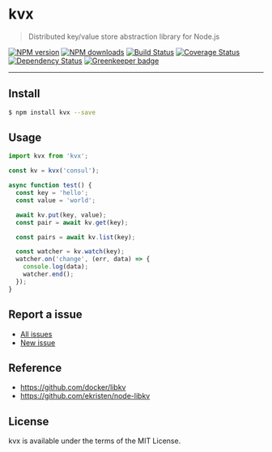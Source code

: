 kvx
===========

> Distributed key/value store abstraction library for Node.js

[![NPM version](https://img.shields.io/npm/v/kvx.svg)](https://www.npmjs.com/package/kvx)
[![NPM downloads](https://img.shields.io/npm/dm/kvx.svg)](https://www.npmjs.com/package/kvx)
[![Build Status](https://travis-ci.org/kvxjs/kvx.svg?branch=master)](https://travis-ci.org/kvxjs/kvx)
[![Coverage Status](https://coveralls.io/repos/github/kvxjs/kvx/badge.svg?branch=master)](https://coveralls.io/github/kvxjs/kvx?branch=master)
[![Dependency Status](https://david-dm.org/kvxjs/kvx.svg)](https://david-dm.org/kvxjs/kvx)
[![Greenkeeper badge](https://badges.greenkeeper.io/kvxjs/kvx.svg)](https://greenkeeper.io/)

---

## Install

```bash
$ npm install kvx --save
```

## Usage

```javascript
import kvx from 'kvx';

const kv = kvx('consul');

async function test() {
  const key = 'hello';
  const value = 'world';

  await kv.put(key, value);
  const pair = await kv.get(key);

  const pairs = await kv.list(key);

  const watcher = kv.watch(key);
  watcher.on('change', (err, data) => {
    console.log(data);
    watcher.end();
  });
}
```

## Report a issue

* [All issues](https://github.com/kvxjs/kvx/issues)
* [New issue](https://github.com/kvxjs/kvx/issues/new)

## Reference

- https://github.com/docker/libkv
- https://github.com/ekristen/node-libkv

## License

kvx is available under the terms of the MIT License.
